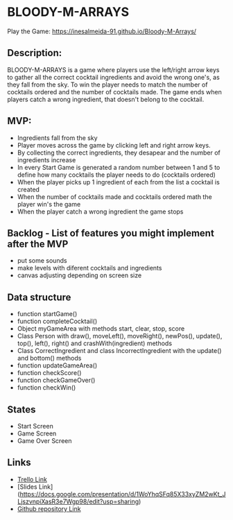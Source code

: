 # BLOODY-M-ARRAYS

Play the Game: https://inesalmeida-91.github.io/Bloody-M-Arrays/

## Description:
BLOODY-M-ARRAYS is a game where players use the left/right arrow keys to gather all the correct cocktail ingredients and avoid the wrong one's,  as they fall from the sky.
To win the player needs to match the number of cocktails ordered and the number of cocktails made.
The game ends when players catch a wrong ingredient, that doesn't belong to the cocktail.

## MVP:
- Ingredients fall from the sky 
- Player moves across the game by clicking left and right arrow keys.
- By collecting the correct ingredients, they desapear and the number of ingredients increase
- In every Start Game is generated a random number between 1 and 5 to define how many cocktails the player needs to do (cocktails ordered)
- When the player picks up 1 ingredient of each from the list a cocktail is created
- When the number of cocktails made and cocktails ordered math the player win's the game
- When the player catch a wrong ingredient the game stops

## Backlog - List of features you might implement after the MVP
- put some sounds
- make levels with diferent cocktails and ingredients
- canvas adjusting depending on screen size

## Data structure
- function startGame()
- function completeCocktail()
- Object myGameArea with methods start, clear, stop, score
- Class Person with draw(), moveLeft(), moveRight(), newPos(), update(), top(), left(), right() and crashWith(ingredient) methods
- Class CorrectIngredient and class IncorrectIngredient with the  update() and bottom() methods
- function updateGameArea()
- function checkScore()
- function checkGameOver()
- function checkWin() 

## States
- Start Screen
- Game Screen
- Game Over Screen


## Links
- [Trello Link](https://trello.com/b/mKUR0mgp/bloody-m-arrays)
- [Slides Link] (https://docs.google.com/presentation/d/1WoYhqSFq85X33xyZM2wKt_JLjszvnpiXasR3e7Wgp98/edit?usp=sharing)
- [Github repository Link](https://github.com/InesAlmeida-91/Bloody-M-Arrays) 